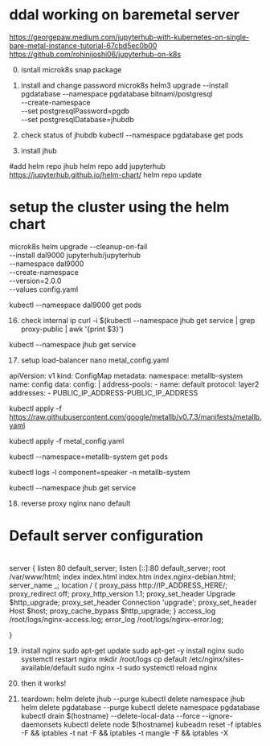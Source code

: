 # ddal working on baremetal server



https://georgepaw.medium.com/jupyterhub-with-kubernetes-on-single-bare-metal-instance-tutorial-67cbd5ec0b00
https://github.com/rohinijoshi06/jupyterhub-on-k8s

0. isntall microk8s snap package

13. install and change password
microk8s helm3 upgrade --install pgdatabase --namespace pgdatabase bitnami/postgresql \
--create-namespace \
--set postgresqlPassword=pgdb \
--set postgresqlDatabase=jhubdb

14. check status of jhubdb
kubectl --namespace pgdatabase get pods

15. install jhub

#add helm repo jhub
 helm repo add jupyterhub https://jupyterhub.github.io/helm-chart/
 helm repo update



# setup the cluster using the helm chart

 microk8s helm upgrade --cleanup-on-fail \
  --install dal9000 jupyterhub/jupyterhub \
  --namespace dal9000 \
  --create-namespace \
  --version=2.0.0 \
  --values config.yaml


kubectl --namespace dal9000 get pods

16. check internal ip
curl -i $(kubectl --namespace jhub get service | grep proxy-public | awk '{print $3}')

kubectl --namespace jhub get service


17. setup load-balancer
nano metal_config.yaml

apiVersion: v1
kind: ConfigMap
metadata:
  namespace: metallb-system
  name: config
data:
  config: |
    address-pools:
    - name: default
      protocol: layer2
      addresses:
      - PUBLIC_IP_ADDRESS-PUBLIC_IP_ADDRESS

kubectl apply -f https://raw.githubusercontent.com/google/metallb/v0.7.3/manifests/metallb.yaml

kubectl apply -f metal_config.yaml


kubectl --namespace=metallb-system get pods

kubectl logs -l component=speaker -n metallb-system


kubectl --namespace jhub get service

18. reverse proxy nginx
nano default

# Default server configuration
#

server {
    listen 80 default_server;
    listen [::]:80 default_server;
    root /var/www/html;
    index index.html index.htm index.nginx-debian.html;
    server_name _;
    location / {
        proxy_pass http://IP_ADDRESS_HERE/;
        proxy_redirect off;
        proxy_http_version 1.1;
        proxy_set_header Upgrade $http_upgrade;
        proxy_set_header Connection 'upgrade';
        proxy_set_header Host $host;
        proxy_cache_bypass $http_upgrade;
    }
    access_log /root/logs/nginx-access.log;
    error_log /root/logs/nginx-error.log;

}

19. install nginx
sudo apt-get update
sudo apt-get -y install nginx
sudo systemctl restart nginx
mkdir /root/logs
cp default /etc/nginx/sites-available/default
sudo nginx -t
sudo systemctl reload nginx

20. then it works!


21. teardown:
helm delete jhub --purge
kubectl delete namespace jhub
helm delete pgdatabase --purge
kubectl delete namespace pgdatabase
kubectl drain $(hostname) --delete-local-data --force --ignore-daemonsets
kubectl delete node $(hostname)
kubeadm reset -f
iptables -F && iptables -t nat -F && iptables -t mangle -F && iptables -X

